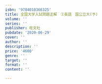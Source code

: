```yaml
---
isbn: '9784010366325'
title: 全国大学入試問題正解　②英語　国公立大(予)
volume: ''
series: ''
publisher: 旺文社
pubdate: '2020-06-29'
cover: ''
author: ''
description: ''
price: '4600'
genre: ''
target: ''
format: ''
content: ''

---
```

